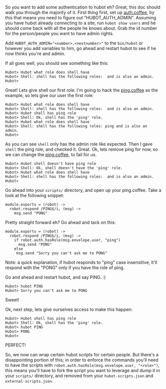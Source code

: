 
So you want to add some authentication to hubot eh? Great, this doc should walk you through the majority of it.
First thing first, set up [auth.coffee](https://github.com/github/hubot-scripts/blob/master/src/scripts/auth.coffee), by this 
that means you need to figure out "HUBOT_AUTH_ADMIN". Assuming you have hubot already connecting to a site, run `hubot show users`
and he should come back with all the people he knows about. Grab the id number for the person/people you want to have admin rights.

Add `HUBOT_AUTH_ADMIN="<number>,<nextnumber>"` to the `bin/hubot` or however you add variables to him, go ahead and restart hubot to
see if he now thinks you're and admin.

If all goes well, you should see something like this:
```
Hubot> Hubot what role does shell have
Hubot> Shell: shell has the following roles:  and is also an admin.
Hubot>
```

Great! Lets give shell our first role. I'm going to hack the [ping.coffee](https://github.com/github/hubot/blob/master/src/scripts/ping.coffee)
as the example, so lets give our user the first role:

```
Hubot> Hubot what role does shell have
Hubot> Shell: shell has the following roles:  and is also an admin.
Hubot> Hubot shell has ping role
Hubot> Shell: Ok, shell has the 'ping' role.
Hubot> Hubot what role does shell have
Hubot> Shell: shell has the following roles: ping and is also an admin.
Hubot>
```

As you can see `shell` only has the admin role like expected. Then I gave `shell` the ping role, and checked it. Great. Ok, lets remove ping for now, so we 
can change the [ping.coffee](https://github.com/github/hubot/blob/master/src/scripts/ping.coffee), to fail for us.

```
Hubot> Hubot shell doesn't have ping role
Hubot> Shell: Ok, shell doesn't have the 'ping' role.
Hubot> Hubot what role does shell have
Hubot> Shell: shell has the following roles:  and is also an admin.
Hubot> 
```

Go ahead into your `scripts/` directory, and open up your ping.coffee. Take a look at the following snippet:

```
module.exports = (robot) ->
  robot.respond /PING$/i, (msg) ->
    msg.send "PONG"
```

Pretty straight forward eh? Go ahead and tack on this:

```
module.exports = (robot) ->
  robot.respond /PING$/i, (msg) ->
    if robot.auth.hasRole(msg.envelope.user, "ping")
      msg.send "PONG"
    else
     msg.send "Sorry you can't ask me to PONG"
```

Note: a quick explanation, if hubot responds to "ping" case insensitive, it'll respond with the "PONG" only if you have the role of ping.

Go and ahead and restart hubot, and say PING. :)

```
Hubot> hubot PING
Hubot> Sorry you can't ask me to PONG
```

Sweet!

Ok, next step, lets give ourselves access to make this happen:

```
Hubot> Hubot shell has ping role
Hubot> Shell: Ok, shell has the 'ping' role.
Hubot> hubot PING
Hubot> PONG
Hubot>
```

PERFECT!

So, we now can wrap certain hubot scripts for certain people. But there's a disappointing portion of this; in order to enforce the commands you'll need 
to have the scripts with `robot.auth.hasRole(msg.envelope.user, "<role>")`, this means you'll have to fork the script you want to leverage and dump it in 
your `scripts/` directory, and removed from your `hubot-scripts.json` and `external-scripts.json`.
